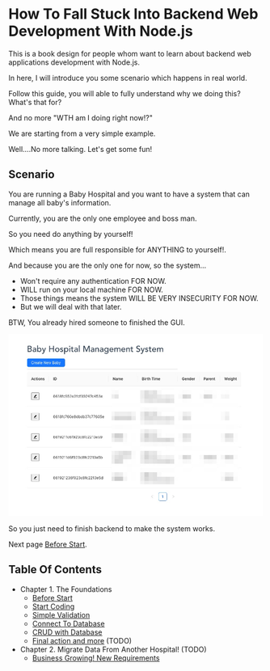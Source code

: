 # How To Fall Stuck Into Backend Web Development With Node.js

This is a book design for people whom want to learn about backend web applications development with Node.js.

In here, I will introduce you some scenario which happens in real world.

Follow this guide, you will able to fully understand why we doing this? What's that for?

And no more "WTH am I doing right now!?"

We are starting from a very simple example.

Well....No more talking. Let's get some fun!

## Scenario

You are running a Baby Hospital and you want to have a system that can manage all baby's information.

Currently, you are the only one employee and boss man.

So you need do anything by yourself!

Which means you are full responsible for ANYTHING to yourself!.

And because you are the only one for now, so the system...

* Won't require any authentication FOR NOW.
* WILL run on your local machine FOR NOW.
* Those things means the system WILL BE VERY INSECURITY FOR NOW.
* But we will deal with that later.

BTW, You already hired someone to finished the GUI.

![preview](https://github.com/zackexplosion/Baby-Hospital/blob/main/screenshots/preview.jpg?raw=true)

So you just need to finish backend to make the system works.

Next page [Before Start](./docs/000_before_start.md).


## Table Of Contents

* Chapter 1. The Foundations
  * [Before Start](./docs/000_before_start.md)
  * [Start Coding](./docs/001_start_coding.md)
  * [Simple Validation](./docs/002_simple_validation.md)
  * [Connect To Database](./docs/003_connect_to_database.md)
  * [CRUD with Database](./docs/004_CRUD_with_database.md)
  * [Final action and more](./docs/005_final_action_and_more.md) (TODO)
* Chapter 2. Migrate Data From Another Hospital! (TODO)
  * [Business Growing! New Requirements](./docs/010_business_growing_new_requirements.md)
